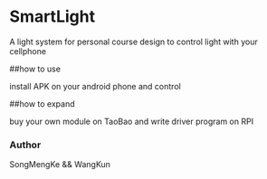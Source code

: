 # SmartLight
A light system for personal course design to control light with your cellphone

##how to use


install APK on your android phone and control

##how to expand

buy your own module on TaoBao and write driver program on RPI
### Author
SongMengKe && WangKun
